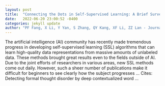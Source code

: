 ```yaml
---
layout: post
title:  "Connecting the Dots in Self-Supervised Learning: A Brief Survey for Beginners"
date:   2022-06-20 23:00:52 -0400
categories: jekyll update
author: "PF Fang, X Li, Y Yan, S Zhang, QY Kang, XF Li, ZZ Lan - Journal of Computer …, 2022"
---
```

The artificial intelligence (AI) community has recently made tremendous progress in developing self-supervised learning (SSL) algorithms that can learn high-quality data representations from massive amounts of unlabeled data. These methods brought great results even to the fields outside of AI. Due to the joint efforts of researchers in various areas, new SSL methods come out daily. However, such a sheer number of publications make it difficult for beginners to see clearly how the subject progresses …
Cites: ‪Detecting formal thought disorder by deep contextualized word …‬  